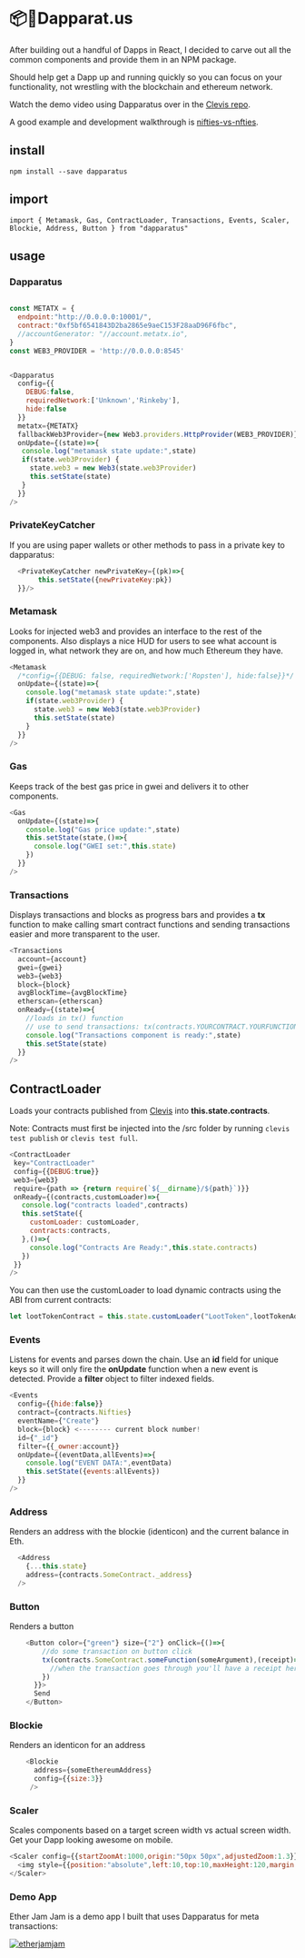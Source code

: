 # 📦📃Dapparat.us

After building out a handful of Dapps in React, I decided to carve out all the common components and provide them in an NPM package.

Should help get a Dapp up and running quickly so you can focus on your functionality, not wrestling with the blockchain and ethereum network.

Watch the demo video using Dapparatus over in the [Clevis repo](https://github.com/austintgriffith/clevis).

A good example and development walkthrough is
[nifties-vs-nfties](https://github.com/austintgriffith/nifties-vs-nfties/blob/master/README.md).

## install

```
npm install --save dapparatus
```

## import

```
import { Metamask, Gas, ContractLoader, Transactions, Events, Scaler, Blockie, Address, Button } from "dapparatus"
```

## usage

### Dapparatus

```javascript

const METATX = {
  endpoint:"http://0.0.0.0:10001/",
  contract:"0xf5bf6541843D2ba2865e9aeC153F28aaD96F6fbc",
  //accountGenerator: "//account.metatx.io",
}
const WEB3_PROVIDER = 'http://0.0.0.0:8545'


<Dapparatus
  config={{
    DEBUG:false,
    requiredNetwork:['Unknown','Rinkeby'],
    hide:false
  }}
  metatx={METATX}
  fallbackWeb3Provider={new Web3.providers.HttpProvider(WEB3_PROVIDER)}
  onUpdate={(state)=>{
   console.log("metamask state update:",state)
   if(state.web3Provider) {
     state.web3 = new Web3(state.web3Provider)
     this.setState(state)
   }
  }}
/>
```

### PrivateKeyCatcher

If you are using paper wallets or other methods to pass in a private key to dapparatus:

```javascript
  <PrivateKeyCatcher newPrivateKey={(pk)=>{
       this.setState({newPrivateKey:pk})
  }}/>
```


### Metamask

Looks for injected web3 and provides an interface to the rest of the components. Also displays a nice HUD for users to see what account is logged in, what network they are on, and how much Ethereum they have.

```javascript
<Metamask
  /*config={{DEBUG: false, requiredNetwork:['Ropsten'], hide:false}}*/
  onUpdate={(state)=>{
    console.log("metamask state update:",state)
    if(state.web3Provider) {
      state.web3 = new Web3(state.web3Provider)
      this.setState(state)
    }
  }}
/>
```

### Gas

Keeps track of the best gas price in gwei and delivers it to other components.

```javascript
<Gas
  onUpdate={(state)=>{
    console.log("Gas price update:",state)
    this.setState(state,()=>{
      console.log("GWEI set:",this.state)
    })
  }}
/>
```

### Transactions

Displays transactions and blocks as progress bars and provides a **tx** function to make calling smart contract functions and sending transactions easier and more transparent to the user.

```javascript
<Transactions
  account={account}
  gwei={gwei}
  web3={web3}
  block={block}
  avgBlockTime={avgBlockTime}
  etherscan={etherscan}
  onReady={(state)=>{
    //loads in tx() function
    // use to send transactions: tx(contracts.YOURCONTRACT.YOURFUNCTION(),GASLIMIT)
    console.log("Transactions component is ready:",state)
    this.setState(state)
  }}
/>
```

## ContractLoader

Loads your contracts published from [Clevis](https://github.com/austintgriffith/clevis) into **this.state.contracts**.

Note: Contracts must first be injected into the /src folder by running `clevis test publish` or `clevis test full`.

```javascript
<ContractLoader
 key="ContractLoader"
 config={{DEBUG:true}}
 web3={web3}
 require={path => {return require(`${__dirname}/${path}`)}}
 onReady={(contracts,customLoader)=>{
   console.log("contracts loaded",contracts)
   this.setState({
     customLoader: customLoader,
     contracts:contracts,
   },()=>{
     console.log("Contracts Are Ready:",this.state.contracts)
   })
 }}
/>
```

You can then use the customLoader to load dynamic contracts using the ABI from current contracts:
```javascript
let lootTokenContract = this.state.customLoader("LootToken",lootTokenAddress)
```

### Events

Listens for events and parses down the chain. Use an **id** field for unique keys so it will only fire the **onUpdate** function when a new event is detected. Provide a **filter** object to filter indexed fields.

```javascript
<Events
  config={{hide:false}}
  contract={contracts.Nifties}
  eventName={"Create"}
  block={block} <-------- current block number!
  id={"_id"}
  filter={{_owner:account}}
  onUpdate={(eventData,allEvents)=>{
    console.log("EVENT DATA:",eventData)
    this.setState({events:allEvents})
  }}
/>
```

### Address

Renders an address with the blockie (identicon) and the current balance in Eth.

```javascript
  <Address
    {...this.state}
    address={contracts.SomeContract._address}
  />
```

### Button

Renders a button

```javascript
    <Button color={"green"} size={"2"} onClick={()=>{
        //do some transaction on button click
        tx(contracts.SomeContract.someFunction(someArgument),(receipt)=>{
          //when the transaction goes through you'll have a receipt here
        })
      }}>
      Send
    </Button>
```

### Blockie

Renders an identicon for an address

```javascript
    <Blockie
      address={someEthereumAddress}
      config={{size:3}}
     />
```


### Scaler

Scales components based on a target screen width vs actual screen width. Get your Dapp looking awesome on mobile.

```javascript
<Scaler config={{startZoomAt:1000,origin:"50px 50px",adjustedZoom:1.3}}>
  <img style={{position:"absolute",left:10,top:10,maxHeight:120,margin:10}} src={titleImage}/>
</Scaler>
```


### Demo App

Ether Jam Jam is a demo app I built that uses Dapparatus for meta transactions:

[![etherjamjam](https://user-images.githubusercontent.com/2653167/46258946-4e6e0280-c48f-11e8-854d-261b9fd7d152.png)](https://youtu.be/cNcSXovVPdg)
